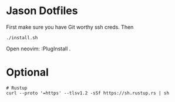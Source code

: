# Jason Dotfiles 

First make sure you have Git worthy ssh creds. Then
```
./install.sh
```
Open neovim: :PlugInstall .

# Optional
```
# Rustup 
curl --proto '=https' --tlsv1.2 -sSf https://sh.rustup.rs | sh
```
